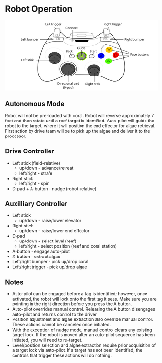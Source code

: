 # Robot Operation
<img src="360_controller.png" width="660px"/>

## Autonomous Mode
Robot will not be pre-loaded with coral. Robot will reverse approximately 7 feet and then rotate until a reef target is identified. Auto-pilot will guide the robot to the target, where it will position the end effector for algae retrieval. First action by drive team will be to pick up the algae and deliver it to the processor.

## Drive Controller
* Left stick (field-relative)
  * up/down - advance/retreat
  * left/right - strafe
* Right stick
  * left/right - spin
* D-pad + A-button - nudge (robot-relative)

## Auxilliary Controller
* Left stick
  * up/down - raise/lower elevator
* Right stick
  * up/down - raise/lower end effector
* D-pad
  * up/down - select level (reef)
  * left/right - select position (reef and coral station)
* A-button - engage auto-pilot
* X-button - extract algae
* Left/right bumper - pick up/drop coral 
* Left/right trigger - pick up/drop algae

## Notes
* Auto-pilot can be engaged before a tag is identified; however, once activated, the robot will lock onto the first tag it sees. Make sure you are pointing in the right direction before you press the A button.
* Auto-pilot overrides manual control. Releasing the A button disengages auto-pilot and returns control to the driver.
* Position adjustment and algae extraction also override manual control. These actions cannot be canceled once initiated.
* With the exception of nudge mode, manual control clears any existing target lock. If the robot is moved after an auto-pilot sequence has been initiated, you will need to re-target.
* Level/position selection and algae extraction require prior acquisition of a target lock via auto-pilot. If a target has not been identified, the controls that trigger these actions will do nothing.
